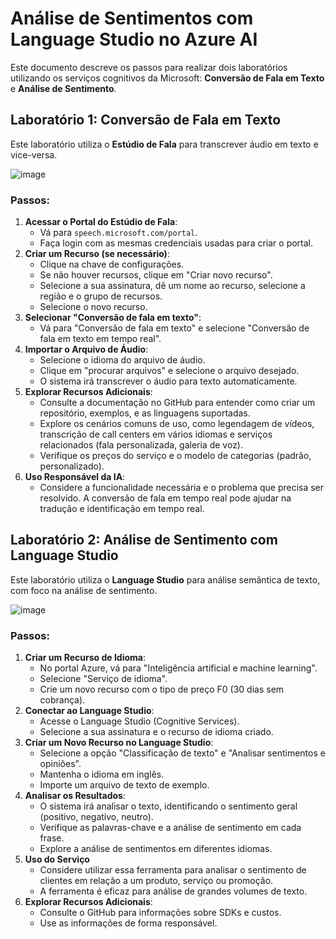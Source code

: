 # Análise de Sentimentos com Language Studio no Azure AI

Este documento descreve os passos para realizar dois laboratórios utilizando os serviços cognitivos da Microsoft: **Conversão de Fala em Texto** e **Análise de Sentimento**.

## Laboratório 1: Conversão de Fala em Texto

Este laboratório utiliza o **Estúdio de Fala** para transcrever áudio em texto e vice-versa.

![image](https://github.com/user-attachments/assets/cd12ee84-0522-4253-8cf0-16e213e8e87c)

### Passos:

1.  **Acessar o Portal do Estúdio de Fala**:
    *   Vá para `speech.microsoft.com/portal`.
    *   Faça login com as mesmas credenciais usadas para criar o portal.
2.  **Criar um Recurso (se necessário)**:
    *   Clique na chave de configurações.
    *   Se não houver recursos, clique em "Criar novo recurso".
    *   Selecione a sua assinatura, dê um nome ao recurso, selecione a região e o grupo de recursos.
    *   Selecione o novo recurso.
3.  **Selecionar "Conversão de fala em texto"**:
    *   Vá para "Conversão de fala em texto" e selecione "Conversão de fala em texto em tempo real".
4.  **Importar o Arquivo de Áudio**:
    *   Selecione o idioma do arquivo de áudio.
    *   Clique em "procurar arquivos" e selecione o arquivo desejado.
    *   O sistema irá transcrever o áudio para texto automaticamente.
5.  **Explorar Recursos Adicionais**:
    *   Consulte a documentação no GitHub para entender como criar um repositório, exemplos, e as linguagens suportadas.
    *   Explore os cenários comuns de uso, como legendagem de vídeos, transcrição de call centers em vários idiomas e serviços relacionados (fala personalizada, galeria de voz).
    *   Verifique os preços do serviço e o modelo de categorias (padrão, personalizado).
6. **Uso Responsável da IA**:
   * Considere a funcionalidade necessária e o problema que precisa ser resolvido. A conversão de fala em tempo real pode ajudar na tradução e identificação em tempo real.

## Laboratório 2: Análise de Sentimento com Language Studio

Este laboratório utiliza o **Language Studio** para análise semântica de texto, com foco na análise de sentimento.

![image](https://github.com/user-attachments/assets/c591187f-4eee-4bf6-848c-6cc88584337a)

### Passos:

1.  **Criar um Recurso de Idioma**:
    *   No portal Azure, vá para "Inteligência artificial e machine learning".
    *   Selecione "Serviço de idioma".
    *   Crie um novo recurso com o tipo de preço F0 (30 dias sem cobrança).
2.  **Conectar ao Language Studio**:
    *   Acesse o Language Studio (Cognitive Services).
    *   Selecione a sua assinatura e o recurso de idioma criado.
3.  **Criar um Novo Recurso no Language Studio**:
    *   Selecione a opção "Classificação de texto" e "Analisar sentimentos e opiniões".
    *   Mantenha o idioma em inglês.
    *   Importe um arquivo de texto de exemplo.
4.  **Analisar os Resultados**:
    *   O sistema irá analisar o texto, identificando o sentimento geral (positivo, negativo, neutro).
    *   Verifique as palavras-chave e a análise de sentimento em cada frase.
    *   Explore a análise de sentimentos em diferentes idiomas.
5. **Uso do Serviço**
    *   Considere utilizar essa ferramenta para analisar o sentimento de clientes em relação a um produto, serviço ou promoção.
    *   A ferramenta é eficaz para análise de grandes volumes de texto.
6.  **Explorar Recursos Adicionais**:
    *   Consulte o GitHub para informações sobre SDKs e custos.
    *   Use as informações de forma responsável.
